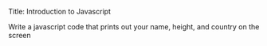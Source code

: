 Title: Introduction to Javascript

Write a javascript code that prints out your name, height, and country on the screen

